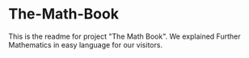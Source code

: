 # The-Math-Book

This is the readme for project "The Math Book". We explained Further Mathematics in easy language for our visitors.

